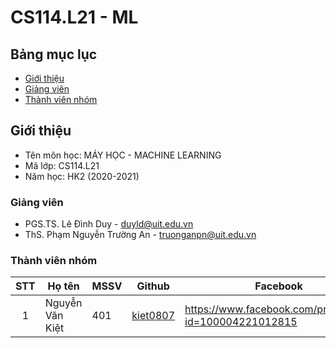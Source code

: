 # CS114.L21 - ML
## Bảng mục lục
* [Giới thiệu](#giới-thiệu)
* [Giảng viên](#giảng-viên)
* [Thành viên nhóm](#thành-viên-nhóm)

## Giới thiệu
* Tên môn học: MÁY HỌC - MACHINE LEARNING
* Mã lớp: CS114.L21
* Năm học: HK2 (2020-2021)

### Giảng viên
* PGS.TS. Lê Đình Duy - duyld@uit.edu.vn
* ThS. Phạm Nguyễn Trường An - truonganpn@uit.edu.vn

### Thành viên nhóm

| STT | Họ tên | MSSV | Github | Facebook |
| :---: | --- | --- | --- | --- |
| 1 | Nguyễn Văn Kiệt | 401 |  [kiet0807](https://github.com/kiet0807) | https://www.facebook.com/profile.php?id=100004221012815 |
